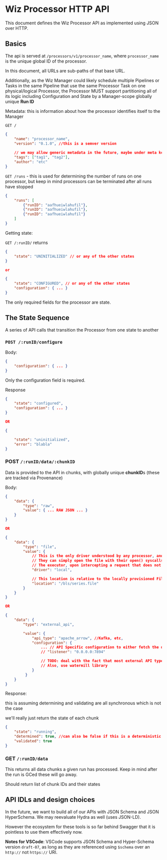 # Wiz Processor HTTP API

This document defines the Wiz Processor API as implemented using JSON over HTTP.

## Basics
The api is served at `/processors/v1/processor_name`, where `processor_name` is the unique global ID of the processor. 

In this document, all URLs are sub-paths of that base URL.

Additionally, as the Wiz Manager could likely schedule multiple Pipelines or Tasks in the same Pipeline that use the same Processor Task on one physical/logical Processor, the Processor MUST support partitioning all of its logic including Configuration and State by a Manager-scope globally unique **Run ID**

Metadata: this is information about how the processor identifies itself to the Manager

`GET /`
```json
{
    "name": "processor_name",
    "version": "0.1.0", //this is a semver version
    
    // we may allow generic metadata in the future, maybe under meta key?
    "tags": ["tag1", "tag2"],
    "author": "etc"
}
```
<!-- //"#/components/schemas/processor_metadata" -->

`GET /runs` - this is used for determining the number of runs on one processor, but keep in mind processors can be terminated after all runs have stopped
```json
{
    "runs": [
        {"runID": "aafhueiwlahufil"},
        {"runID": "aafhueiwlahufil"},
        {"runID": "aafhueiwlahufil"}
    ]
}
```

Getting state:

`GET /:runID/` returns
```json
{
    "state": "UNINITIALIZED" // or any of the other states
}

or

{
    "state": "CONFIGURED", // or any of the other states
    "configuration": { ... }
}
```

The only required fields for the processor are state.

## The State Sequence

A series of API calls that transition the Processor from one state to another

### `POST /:runID/configure`
Body:
```json
{
    "configuration": { ... }
}
```
Only the configuration field is required.

Response

```json
{
    "state": "configured",
    "configuration": { ... }
}

OR

{

    "state": "uninitialized",
    "error": "blabla"
}
```

### POST `/:runID/data/:chunkID`

Data is provided to the API in chunks, with globally unique **chunkID**s (these are tracked via Provenance)

Body:

```json
{
    "data": {
        "type": "raw",
        "value": { ... RAW JSON ... }
    }
}

OR

{
    "data": {
        "type": "file",
        "value": {
            // This is the only driver understood by any processor, and is simply using the local filesystem API and drivers
            // They can simply open the file with their open() syscalls or language file libraries
            // The executor, upon intercepting a request that does not use the local driver, is responsible for syncing it to be local.
            "driver": "local",

            // This location is relative to the locally provisioned Filesystem Storage Area, not absolute (actually, thats BS, it should be absolute -- e.g. k8s mounts)
            "location": "/bls/series.file"
        }
    }
}

OR

{
    "data": {
        "type": "external_api",

        "value": { 
            "api_type": "apache_arrow", //Kafka, etc,
            "configuration": {
                ... // API Specific configuration to either fetch the data or receive it on a port e.g.
                // "listener": "0.0.0.0:7894"

                // TODO: deal with the fact that most external API types will be streams that provide multiple chunks
                // Also, use watermill library
            }
         }
    }
}
```

Response:

this is assuming determining and validating are all synchronous which is not the case

we'll really just return the state of each chunk

```json
{
    "state": "running",
    "determined": true, //can also be false if this is a deterministic processor
    "validated": true
}
```

### GET `/:runID/data`

This returns all data chunks a given run has processed. Keep in mind after the run is GCed these will go away.

Should return list of chunk IDs and their states


## API IDLs and design choices

In the future, we want to build all of our APIs with JSON Schema and JSON HyperSchema. We may reevaluate Hydra as well (uses JSON-LD).

However the ecosystem for these tools is so far behind Swagger that it is pointless to use them effectively now.

**Notes for VSCode**: VSCode supports JSON Schema and Hyper-Schema version `draft-07`, as long as they are referenced using `$schema` over an `http://` not `https://` URI.